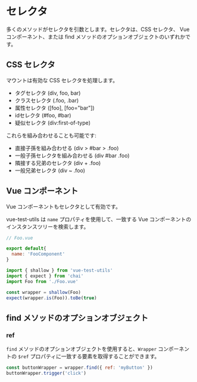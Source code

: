 # セレクタ

多くのメソッドがセレクタを引数とします。セレクタは、CSS セレクタ、 Vue コンポーネント、または find メソッドのオプションオブジェクトのいずれかです。

## CSS セレクタ

マウントは有効な CSS セレクタを処理します。

- タグセレクタ (div, foo, bar)
- クラスセレクタ (.foo, .bar)
- 属性セレクタ ([foo], [foo="bar"])
- idセレクタ (#foo, #bar)
- 疑似セレクタ (div:first-of-type)

これらを組み合わせることも可能です:

- 直接子孫を組み合わせる (div > #bar > .foo)
- 一般子孫セレクタを組み合わせる (div #bar .foo)
- 隣接する兄弟のセレクタ (div + .foo)
- 一般兄弟セレクタ (div ~ .foo)

## Vue コンポーネント

Vue コンポーネントもセレクタとして有効です。

vue-test-utils は `name` プロパティを使用して、一致する Vue コンポーネントのインスタンスツリーを検索します。

```js
// Foo.vue

export default{
  name: 'FooComponent'
}
```

```js
import { shallow } from 'vue-test-utils'
import { expect } from 'chai'
import Foo from './Foo.vue'

const wrapper = shallow(Foo)
expect(wrapper.is(Foo)).toBe(true)
```

## find メソッドのオプションオブジェクト

### ref

`find` メソッドのオプションオブジェクトを使用すると、`Wrapper` コンポーネントの `$ref` プロパティに一致する要素を取得することができます。

```js
const buttonWrapper = wrapper.find({ ref: 'myButton' })
buttonWrapper.trigger('click')
```
